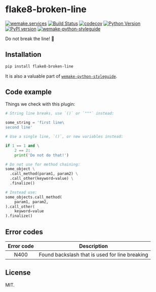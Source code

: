 # flake8-broken-line

[![wemake.services](https://img.shields.io/badge/-wemake.services-green.svg?label=%20&logo=data%3Aimage%2Fpng%3Bbase64%2CiVBORw0KGgoAAAANSUhEUgAAABAAAAAQCAMAAAAoLQ9TAAAABGdBTUEAALGPC%2FxhBQAAAAFzUkdCAK7OHOkAAAAbUExURQAAAAAAAAAAAAAAAAAAAAAAAAAAAAAAAP%2F%2F%2F5TvxDIAAAAIdFJOUwAjRA8xXANAL%2Bv0SAAAADNJREFUGNNjYCAIOJjRBdBFWMkVQeGzcHAwksJnAPPZGOGAASzPzAEHEGVsLExQwE7YswCb7AFZSF3bbAAAAABJRU5ErkJggg%3D%3D)](https://wemake.services)
[![Build Status](https://github.com/sobolevn/flake8-broken-line/workflows/test/badge.svg?branch=master&event=push)](https://github.com/sobolevn/flake8-broken-line/actions?query=workflow%3Atest)
[![codecov](https://codecov.io/gh/sobolevn/flake8-broken-line/branch/master/graph/badge.svg)](https://codecov.io/gh/sobolevn/flake8-broken-line)
[![Python Version](https://img.shields.io/pypi/pyversions/flake8-broken-line.svg)](https://pypi.org/project/flake8-broken-line/)
[![PyPI version](https://badge.fury.io/py/flake8-broken-line.svg)](https://pypi.org/project/flake8-broken-line/) [![wemake-python-styleguide](https://img.shields.io/badge/style-wemake-000000.svg)](https://github.com/wemake-services/wemake-python-styleguide)

Do not break the line! 🚨


## Installation

```bash
pip install flake8-broken-line
```

It is also a valuable part of [`wemake-python-styleguide`](https://github.com/wemake-services/wemake-python-styleguide).


## Code example

Things we check with this plugin:

```python
# String line breaks, use `()` or `"""` instead:

some_string = 'first line\
second line'

# Use a single line, `()`, or new variables instead:

if 1 == 1 and \
    2 == 2:
    print('Do not do that!')

# Do not use for method chaining:
some_object \
  .call_method(param1, param2) \
  .call_other(keyword=value) \
  .finalize()

# Instead use:
some_objects.call_method(
    param1, param2,
).call_other(
    keyword=value
).finalize()

```


## Error codes

| Error code |                   Description                  |
|:----------:|:----------------------------------------------:|
|    N400    | Found backslash that is used for line breaking |


## License

MIT.
